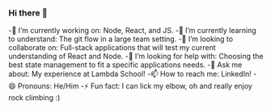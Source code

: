### Hi there 👋

<!--
**JoeyMBrown/JoeyMBrown** is a ✨ _special_ ✨ repository because its `README.md` (this file) appears on your GitHub profile.

Here are some ideas to get you started:
-->
-🔭 I’m currently working on: Node, React, and JS.
-🌱 I’m currently learning to understand: The git flow in a large team setting.
-👯 I’m looking to collaborate on: Full-stack applications that will test my current understanding of React and Node.
-🤔 I’m looking for help with: Choosing the best state management to fit a specific applications needs.
-💬 Ask me about: My experience at Lambda School!
-📫 How to reach me: LinkedIn!
-😄 Pronouns: He/Him
-⚡ Fun fact: I can lick my elbow, oh and really enjoy rock climbing :)
